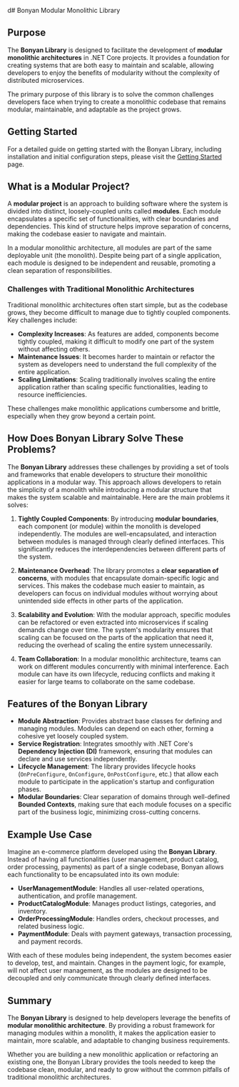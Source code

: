 d# Bonyan Modular Monolithic Library

## Purpose

The **Bonyan Library** is designed to facilitate the development of **modular monolithic architectures** in .NET Core projects. It provides a foundation for creating systems that are both easy to maintain and scalable, allowing developers to enjoy the benefits of modularity without the complexity of distributed microservices.

The primary purpose of this library is to solve the common challenges developers face when trying to create a monolithic codebase that remains modular, maintainable, and adaptable as the project grows.

## Getting Started

For a detailed guide on getting started with the Bonyan Library, including installation and initial configuration steps, please visit the [Getting Started](/getting-started/getting-started.md) page.

## What is a Modular Project?

A **modular project** is an approach to building software where the system is divided into distinct, loosely-coupled units called **modules**. Each module encapsulates a specific set of functionalities, with clear boundaries and dependencies. This kind of structure helps improve separation of concerns, making the codebase easier to navigate and maintain.

In a modular monolithic architecture, all modules are part of the same deployable unit (the monolith). Despite being part of a single application, each module is designed to be independent and reusable, promoting a clean separation of responsibilities.

### Challenges with Traditional Monolithic Architectures

Traditional monolithic architectures often start simple, but as the codebase grows, they become difficult to manage due to tightly coupled components. Key challenges include:

- **Complexity Increases**: As features are added, components become tightly coupled, making it difficult to modify one part of the system without affecting others.
- **Maintenance Issues**: It becomes harder to maintain or refactor the system as developers need to understand the full complexity of the entire application.
- **Scaling Limitations**: Scaling traditionally involves scaling the entire application rather than scaling specific functionalities, leading to resource inefficiencies.

These challenges make monolithic applications cumbersome and brittle, especially when they grow beyond a certain point.

## How Does Bonyan Library Solve These Problems?

The **Bonyan Library** addresses these challenges by providing a set of tools and frameworks that enable developers to structure their monolithic applications in a modular way. This approach allows developers to retain the simplicity of a monolith while introducing a modular structure that makes the system scalable and maintainable. Here are the main problems it solves:

1. **Tightly Coupled Components**: By introducing **modular boundaries**, each component (or module) within the monolith is developed independently. The modules are well-encapsulated, and interaction between modules is managed through clearly defined interfaces. This significantly reduces the interdependencies between different parts of the system.

2. **Maintenance Overhead**: The library promotes a **clear separation of concerns**, with modules that encapsulate domain-specific logic and services. This makes the codebase much easier to maintain, as developers can focus on individual modules without worrying about unintended side effects in other parts of the application.

3. **Scalability and Evolution**: With the modular approach, specific modules can be refactored or even extracted into microservices if scaling demands change over time. The system's modularity ensures that scaling can be focused on the parts of the application that need it, reducing the overhead of scaling the entire system unnecessarily.

4. **Team Collaboration**: In a modular monolithic architecture, teams can work on different modules concurrently with minimal interference. Each module can have its own lifecycle, reducing conflicts and making it easier for large teams to collaborate on the same codebase.

## Features of the Bonyan Library

- **Module Abstraction**: Provides abstract base classes for defining and managing modules. Modules can depend on each other, forming a cohesive yet loosely coupled system.
- **Service Registration**: Integrates smoothly with .NET Core's **Dependency Injection (DI)** framework, ensuring that modules can declare and use services independently.
- **Lifecycle Management**: The library provides lifecycle hooks (`OnPreConfigure`, `OnConfigure`, `OnPostConfigure`, etc.) that allow each module to participate in the application's startup and configuration phases.
- **Modular Boundaries**: Clear separation of domains through well-defined **Bounded Contexts**, making sure that each module focuses on a specific part of the business logic, minimizing cross-cutting concerns.

## Example Use Case

Imagine an e-commerce platform developed using the **Bonyan Library**. Instead of having all functionalities (user management, product catalog, order processing, payments) as part of a single codebase, Bonyan allows each functionality to be encapsulated into its own module:

- **UserManagementModule**: Handles all user-related operations, authentication, and profile management.
- **ProductCatalogModule**: Manages product listings, categories, and inventory.
- **OrderProcessingModule**: Handles orders, checkout processes, and related business logic.
- **PaymentModule**: Deals with payment gateways, transaction processing, and payment records.

With each of these modules being independent, the system becomes easier to develop, test, and maintain. Changes in the payment logic, for example, will not affect user management, as the modules are designed to be decoupled and only communicate through clearly defined interfaces.

## Summary

The **Bonyan Library** is designed to help developers leverage the benefits of **modular monolithic architecture**. By providing a robust framework for managing modules within a monolith, it makes the application easier to maintain, more scalable, and adaptable to changing business requirements.

Whether you are building a new monolithic application or refactoring an existing one, the Bonyan Library provides the tools needed to keep the codebase clean, modular, and ready to grow without the common pitfalls of traditional monolithic architectures.

